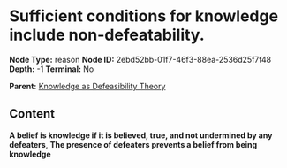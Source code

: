# Sufficient conditions for knowledge include non-defeatability.

**Node Type:** reason
**Node ID:** 2ebd52bb-01f7-46f3-88ea-2536d25f7f48
**Depth:** -1
**Terminal:** No

**Parent:** [Knowledge as Defeasibility Theory](knowledge-as-defeasibility-theory-thesis-ccd082de-0725-439f-a0c1-736f4fc7a203.md)

## Content

**A belief is knowledge if it is believed, true, and not undermined by any defeaters**, **The presence of defeaters prevents a belief from being knowledge**
